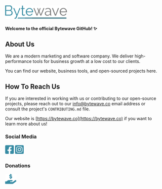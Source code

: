 [<img src="https://github.com/bytewaveco/.github/raw/main/profile/assets/img/bytewave-text.png" alt="Bytewave" width="200"/>](https://bytewave.co)

#### Welcome to the official Bytewave GitHub! :sparkles:

## About Us

We are a modern marketing and software company. We deliver high-performance tools for business growth at a low cost to our clients.

You can find our website, business tools, and open-sourced projects here.

## How To Reach Us

If you are interested in working with us or contributing to our open-source projects, please reach out to our [info@bytewave.co](mailto:info@bytewave.co) email address or consult the project's `CONTRIBUTING.md` file.

Our website is [https://bytewave.co](https://bytewave.co) if you want to learn more about us!

### Social Media

[<img src="https://raw.githubusercontent.com/bytewaveco/.github/main/profile/assets/img/square-facebook-brands.svg" alt="Bytewave's Facebook" height="32" />](https://www.facebook.com/bytewaveco) [<img src="https://raw.githubusercontent.com/bytewaveco/.github/main/profile/assets/img/square-instagram-brands.svg" alt="Bytewave's Instagram" height="32" />](https://www.instagram.com/bytewaveco)

### Donations

[<img src="https://raw.githubusercontent.com/bytewaveco/.github/main/profile/assets/img/hand-holding-dollar-solid.svg" alt="0xba075089615552aabc7784e084f4b7e6cda7cc53 (bytewave.crypto)" height="32" />](https://github.com/bytewaveco/.github/blob/main/profile/DONATION.md)
